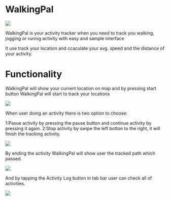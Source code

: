 # WalkingPal

![](Images/WalkingIcon128x640.png)

WalkingPal is your activity tracker when you need to track you walking, jogging or runnig activity with easy and sample interface

It use track your location and ccaculate your avg. speed and the distance of your activity.

# Functionality 

WalkingPal will show your current location on map and by pressing start button WalkingPal will start to track your locations

![](Images/ScreenShot1.png)

When user doing an activity there is two option to choose:

1:Pasue activity by pressing the pause button and continue activity by pressing it again.
2:Stop activity by swipe the left botton to the right, it will finish the tracking activity.

![](Images/ScreenShot3.png)

By ending the activity WalkingPal will show user the tracked path which passed.

![](Images/ScreenShot4.png)

And by tapping the Activity Log button in tab bar user can check all of activities.

![](Images/ScreenShot2.png)
